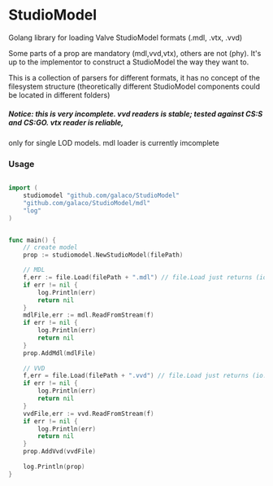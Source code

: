 # StudioModel
Golang library for loading Valve StudioModel formats (.mdl, .vtx, .vvd)

Some parts of a prop are mandatory (mdl,vvd,vtx), others are not (phy). It's up to the 
implementor to construct a StudioModel the way they want to. 

This is a collection of parsers for different formats, it has no concept of 
the filesystem structure (theoretically different StudioModel components could be located 
in different folders)


##### Notice: this is very incomplete. vvd readers is stable; tested against CS:S and CS:GO. vtx reader is reliable,
only for single LOD models. mdl loader is currently imcomplete



### Usage
```go

import (
	studiomodel "github.com/galaco/StudioModel"
	"github.com/galaco/StudioModel/mdl"
	"log"
)


func main() {
	// create model
	prop := studiomodel.NewStudioModel(filePath)

    // MDL
	f,err := file.Load(filePath + ".mdl") // file.Load just returns (io.Reader,error)
	if err != nil {
		log.Println(err)
		return nil
	}
	mdlFile,err := mdl.ReadFromStream(f)
	if err != nil {
		log.Println(err)
		return nil
	}
	prop.AddMdl(mdlFile)
	
	// VVD
	f,err = file.Load(filePath + ".vvd") // file.Load just returns (io.Reader,error)
	if err != nil {
		log.Println(err)
		return nil
	}
	vvdFile,err := vvd.ReadFromStream(f)
	if err != nil {
		log.Println(err)
		return nil
	}
	prop.AddVvd(vvdFile)
	
	log.Println(prop)
}
```


